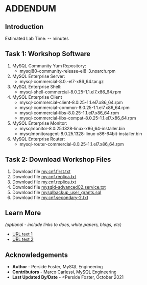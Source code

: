 # ADDENDUM

## Introduction


Estimated Lab Time: -- minutes

## Task 1: Workshop Software 
1. MySQL Community Yum Repository: 
    - mysql80-community-release-el8-3.noarch.rpm
2. MySQL Enterprise Server: 
    - mysql-commercial-8.0.-el7-x86_64.tar.gz
3. MySQL Enterprise Shell: 
    - mysql-shell-commercial-8.0.25-1.1.el7.x86_64.rpm
4. MySQL Enterprise Client
    - mysql-commercial-client-8.0.25-1.1.el7.x86_64.rpm
    - mysql-commercial-common-8.0.25-1.1.el7.x86_64.rpm
    - mysql-commercial-libs-8.0.25-1.1.el7.x86_64.rpm
    - mysql-commercial-libs-compat-8.0.25-1.1.el7.x86_64.rpm
5. MySQL Enterprise Monitor:
    - mysqlmonitor-8.0.25.1328-linux-x86_64-installer.bin
    - mysqlmonitoragent-8.0.25.1328-linux-x86-64bit-installer.bin
7. MySQL Enterprise Router: 
    - mysql-router-commercial-8.0.25-1.1.el7.x86_64.rpm

## Task 2: Download Workshop Files
1. Download file [my.cnf.first.txt](files/my.cnf.first.txt?download=1)
2. Download file [my.cnf.replica.txt](files/my.cnf.replica.txt)  
3. Download file [my.cnf.replica.txt](files/my.cnf.replica.txt)  
4. Download file [mysqld-advanced02.service.txt](files/mysqld-advanced02.service.txt) 
5. Download file [mysqlbackup_user_grants.sql](files/mysqlbackup_user_grants.sql)
6. Download file [my.cnf.secondary-2.txt](files/my.cnf.secondary-2.txt) 



## Learn More

*(optional - include links to docs, white papers, blogs, etc)*

* [URL text 1](http://docs.oracle.com)
* [URL text 2](http://docs.oracle.com)

## Acknowledgements
* **Author** - Perside Foster, MySQL Engineering
* **Contributors** -  Marco Carlessi, MySQL Engineering
* **Last Updated By/Date** - <Perside Foster, October 2021
